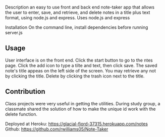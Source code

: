 
Description
an easy to use front and back end note-taker app that allows the user to enter, save, and retrieve, and delete notes in a title plus text format, using node.js and express.
Uses node.js and express

Installation
On the command line, install dependencies before running server.js

## Usage
User interface is on the front end. Click the start button to go to the ntes page. Click the add icon to type a tilte and text, then click save. The saved note's title appeas on the left side of the screen. You may retrieve any not by clicking the title. Delete by clicking the trash icon next to the title.
    
## Contribution
Class projects were very useful in getting the utilities. During study group, a classmate shared the solution of how to make the unique id work with the delete function.


Deployed at Heroku: https://glacial-fjord-37315.herokuapp.com/notes
Github: https://github.com/rwilliams05/Note-Taker